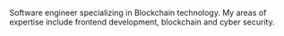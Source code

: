 Software engineer specializing in Blockchain technology. 
My areas of expertise include frontend development, blockchain and cyber security.
